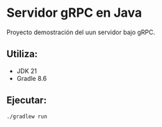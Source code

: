 # Servidor gRPC en Java

Proyecto demostración del uun servidor bajo gRPC. 

## Utiliza:

- JDK 21
- Gradle 8.6

## Ejecutar:

```
./gradlew run
```